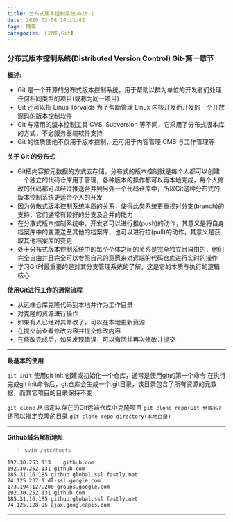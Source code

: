 ```yaml
---
title: 分布式版本控制系统-Git-1
date: 2020-02-04 14:11:42
tags: 随笔
categories: [软件,Git]
---
```


### 分布式版本控制系统(Distributed Version Control) Git-第一章节

**概述:**
* Git 是一个开源的分布式版本控制系统，用于帮助以群为单位的开发者们处理任何相同类型的项目(或称为同一项目)
* Git 还可以指 Linus Torvalds 为了帮助管理 Linux 内核开发而开发的一个开放源码的版本控制软件
* Git 与常用的版本控制工具 CVS, Subversion 等不同，它采用了分布式版本库的方式，不必服务器端软件支持
* Git 的性质使他不仅用于版本控制，还可用于内容管理 CMS 与工作管理等

**关于 Git 的分布式**
* Git把内容按元数据的方式去存储，分布式的版本控制就是每个人都可以创建一个独立的代码仓库用于管理，各种版本的操作都可以再本地完成，每个人修改的代码都可以经过推送合并到另外一个代码仓库中，所以Git这种分布式的版本控制系统更适合个人的开发
* 因为分散式版本控制系统本质的关系，使得此类系统更重视对分支(branch)的支持，它们通常有较好的分支及合并的能力
* 在分散式版本控制系统中，开发者可以进行推(push)的动作，其意义是将自身档案库中的变更送至其他的档案库，也可以进行拉(pull)的动作，其意义是获取其他档案库的变更
* 处于分布式版本控制系统中的每个个体之间的关系是完全独立且自由的，他们完全自由并且完全可以参照自己的意愿来对远端的代码仓库进行实时的操作
* 学习Git时最重要的是对其分支管理系统的了解，这是它的本质与执行的逻辑核心

**使用Git进行工作的通常流程**
* 从远端仓库克隆代码到本地并作为工作目录
* 对克隆的资源进行操作
* 如果有人已经对其修改了，可以在本地更新资源
* 在提交前查看修改内容并提交修改内容
* 在修改完成后，如果发现错误，可以撤回并再次修改并提交
---

**最基本的使用**

`git init`
使用git init 创建或初始化一个仓库，通常是使用git的第一个命令
在执行完成git init命令后，git仓库会生成一个.git目录，该目录包含了所有资源的元数据，而其它项目的目录保持不变

`git clone`
从指定以存在的Git远端仓库中克隆项目
`git clone repo(Git 仓库名)`
还可以指定克隆的目录
`git clone repo directory(本地目录)`

---

**Github域名解析地址**

> `$vim /etc/hosts`
```
192.30.253.113    github.com
192.30.252.131 github.com
185.31.16.185 github.global.ssl.fastly.net
74.125.237.1 dl-ssl.google.com
173.194.127.200 groups.google.com
192.30.252.131 github.com
185.31.16.185 github.global.ssl.fastly.net
74.125.128.95 ajax.googleapis.com
```

---






